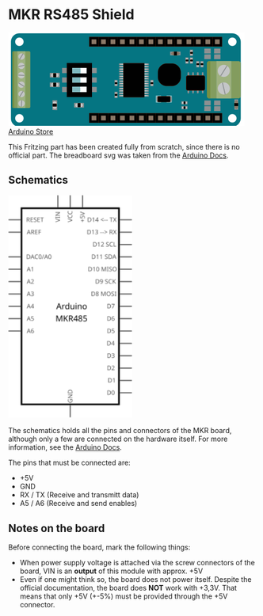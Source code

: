 # MKR RS485 Shield
![MKR 485 Shield](MKR_485_breadboard.svg)
[Arduino Store](https://store.arduino.cc/products/arduino-mkr-485-shield)

This Fritzing part has been created fully from scratch, since there is no official part. The breadboard svg was taken from the [Arduino Docs](https://docs.arduino.cc/hardware/mkr-485-shield).

## Schematics
<img src="MKR_485_schematic.svg" width="250rem">

The schematics holds all the pins and connectors of the MKR board, although only a few are connected on the hardware itself. For more information, see the [Arduino Docs](https://docs.arduino.cc/hardware/mkr-485-shield).

The pins that must be connected are:
- +5V
- GND
- RX / TX (Receive and transmitt data)
- A5 / A6 (Receive and send enables)

## Notes on the board

Before connecting the board, mark the following things:
- When power supply voltage is attached via the screw connectors of the board, VIN is an **output** of this module with approx. +5V
- Even if one might think so, the board does not power itself. Despite the official documentation, the board does **NOT** work with +3,3V. That means that only +5V (+-5%) must be provided through the +5V connector.

